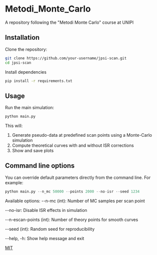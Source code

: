 # Metodi_Monte_Carlo
A repository following the "Metodi Monte Carlo" course at UNIPI


## Installation
Clone the repository:
```bash
git clone https://github.com/your-username/jpsi-scan.git
cd jpsi-scan
```

Install dependencies
```bash
pip install -r requirements.txt
```

## Usage
Run the main simulation:
```python
python main.py
```

This will:
1. Generate pseudo-data at predefined scan points using a Monte-Carlo simulation
2. Compute theoretical curves with and without ISR corrections
3. Show and save plots

## Command line options
You can override default parameters directly from the command line. For example:
```python
python main.py --n_mc 50000 --points 2000 --no-isr --seed 1234
```

Available options:
--n-mc (int): Number of MC samples per scan point

--no-isr: Disable ISR effects in simulation

--n-escan-points (int): Number of theory points for smooth curves

--seed (int): Random seed for reproducibility

--help, -h: Show help message and exit



[MIT](https://choosealicense.com/licenses/mit/)
